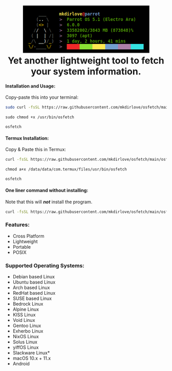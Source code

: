 <h1 align="center">
  <br>
  <a href="https://github.com/mkdirlove/osfetch"><img src="https://github.com/mkdirlove/osfetch/blob/main/osfetch.png" alt="osfetch"></a>
  <br>
  Yet another lightweight tool to fetch your system information.
  <br>
</h1>

#### Installation and Usage:

Copy-paste this into your terminal:

```sh
sudo curl -fsSL https://raw.githubusercontent.com/mkdirlove/osfetch/main/osfetch -o /usr/bin/osfetch
```
```
sudo chmod +x /usr/bin/osfetch
```
```
osfetch
```

#### Termux Installation:

Copy & Paste this in Termux:

```sh
curl -fsSL https://raw.githubusercontent.com/mkdirlove/osfetch/main/osfetch -o /data/data/com.termux/files/usr/bin/osfetch
```
```
chmod a+x /data/data/com.termux/files/usr/bin/osfetch
```
```
osfetch
```

#### One liner command without installing:

Note that this will ***not*** install the program.
```sh
curl -fsSL https://raw.githubusercontent.com/mkdirlove/osfetch/main/osfetch | sh
```

### Features:
- Cross Platform
- Lightweight
- Portable
- POSIX

### Supported Operating Systems:
- Debian based Linux
- Ubuntu based Linux
- Arch based Linux
- RedHat based Linux
- SUSE based Linux
- Bedrock Linux
- Alpine Linux
- KISS Linux
- Void Linux
- Gentoo Linux
- Exherbo Linux
- NixOS Linux
- Solus Linux
- yiffOS Linux
- Slackware Linux\*
- macOS 10.x + 11.x
- Android
